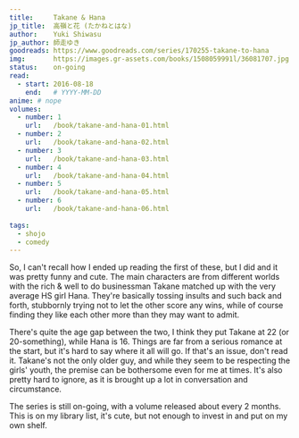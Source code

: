 ```yaml
---
title:     Takane & Hana
jp_title:  高嶺と花 (たかねとはな)
author:    Yuki Shiwasu
jp_author: 師走ゆき
goodreads: https://www.goodreads.com/series/170255-takane-to-hana
img:       https://images.gr-assets.com/books/1508059991l/36081707.jpg
status:    on-going
read:
  - start: 2016-08-18 
    end:   # YYYY-MM-DD
anime: # nope
volumes: 
  - number: 1
    url:   /book/takane-and-hana-01.html
  - number: 2
    url:   /book/takane-and-hana-02.html
  - number: 3
    url:   /book/takane-and-hana-03.html
  - number: 4
    url:   /book/takane-and-hana-04.html
  - number: 5
    url:   /book/takane-and-hana-05.html
  - number: 6
    url:   /book/takane-and-hana-06.html
  
tags: 
  - shojo
  - comedy
---
```


So, I can't recall how I ended up reading the first of these, but I did and it was pretty funny and cute. The main characters are from different worlds with the rich & well to do businessman Takane matched up with the very average HS girl Hana. They're basically tossing insults and such back and forth, stubbornly trying not to let the other score any wins, while of course finding they like each other more than they may want to admit. 

There's quite the age gap between the two, I think they put Takane at 22 (or 20-something), while Hana is 16. Things are far from a serious romance at the start, but it's hard to say where it all will go. If that's an issue, don't read it. Takane's not the only older guy, and while they seem to be respecting the girls' youth, the premise can be bothersome even for me at times. It's also pretty hard to ignore, as it is brought up a lot in conversation and circumstance.

The series is still on-going, with a volume released about every 2 months. This is on my library list, it's cute, but not enough to invest in and put on my own shelf. 
